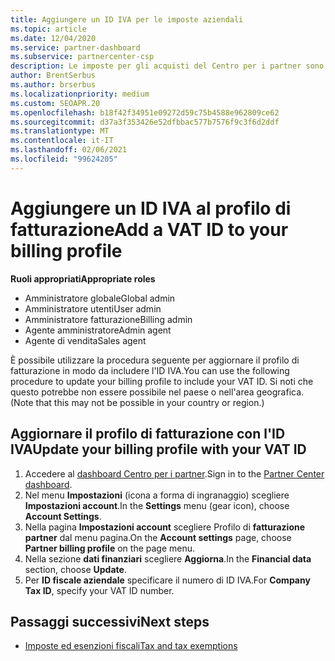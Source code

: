 ```yaml
---
title: Aggiungere un ID IVA per le imposte aziendali
ms.topic: article
ms.date: 12/04/2020
ms.service: partner-dashboard
ms.subservice: partnercenter-csp
description: Le imposte per gli acquisti del Centro per i partner sono determinate dall'indirizzo aziendale. Le aziende in alcuni paesi possono fornire il proprio numero di partita IVA o equivalente locale.
author: BrentSerbus
ms.author: brserbus
ms.localizationpriority: medium
ms.custom: SEOAPR.20
ms.openlocfilehash: b18f42f34951e09272d59c75b4588e962809ce62
ms.sourcegitcommit: d37a3f353426e52dfbbac577b7576f9c3f6d2ddf
ms.translationtype: MT
ms.contentlocale: it-IT
ms.lasthandoff: 02/06/2021
ms.locfileid: "99624205"
---
```

# <a name="add-a-vat-id-to-your-billing-profile"></a><span data-ttu-id="fe635-104">Aggiungere un ID IVA al profilo di fatturazione</span><span class="sxs-lookup"><span data-stu-id="fe635-104">Add a VAT ID to your billing profile</span></span>

<span data-ttu-id="fe635-105">**Ruoli appropriati**</span><span class="sxs-lookup"><span data-stu-id="fe635-105">**Appropriate roles**</span></span>

- <span data-ttu-id="fe635-106">Amministratore globale</span><span class="sxs-lookup"><span data-stu-id="fe635-106">Global admin</span></span>
- <span data-ttu-id="fe635-107">Amministratore utenti</span><span class="sxs-lookup"><span data-stu-id="fe635-107">User admin</span></span>
- <span data-ttu-id="fe635-108">Amministratore fatturazione</span><span class="sxs-lookup"><span data-stu-id="fe635-108">Billing admin</span></span>
- <span data-ttu-id="fe635-109">Agente amministratore</span><span class="sxs-lookup"><span data-stu-id="fe635-109">Admin agent</span></span>
- <span data-ttu-id="fe635-110">Agente di vendita</span><span class="sxs-lookup"><span data-stu-id="fe635-110">Sales agent</span></span>

<span data-ttu-id="fe635-111">È possibile utilizzare la procedura seguente per aggiornare il profilo di fatturazione in modo da includere l'ID IVA.</span><span class="sxs-lookup"><span data-stu-id="fe635-111">You can use the following procedure to update your billing profile to include your VAT ID.</span></span> <span data-ttu-id="fe635-112">Si noti che questo potrebbe non essere possibile nel paese o nell'area geografica.</span><span class="sxs-lookup"><span data-stu-id="fe635-112">(Note that this may not be possible in your country or region.)</span></span>

## <a name="update-your-billing-profile-with-your-vat-id"></a><span data-ttu-id="fe635-113">Aggiornare il profilo di fatturazione con l'ID IVA</span><span class="sxs-lookup"><span data-stu-id="fe635-113">Update your billing profile with your VAT ID</span></span>

1. <span data-ttu-id="fe635-114">Accedere al [dashboard Centro per i partner](https://partner.microsoft.com/dashboard/).</span><span class="sxs-lookup"><span data-stu-id="fe635-114">Sign in to the [Partner Center dashboard](https://partner.microsoft.com/dashboard/).</span></span>
2. <span data-ttu-id="fe635-115">Nel menu **Impostazioni** (icona a forma di ingranaggio) scegliere **Impostazioni account**.</span><span class="sxs-lookup"><span data-stu-id="fe635-115">In the **Settings** menu (gear icon), choose **Account Settings**.</span></span>
3. <span data-ttu-id="fe635-116">Nella pagina **Impostazioni account** scegliere Profilo di **fatturazione partner** dal menu pagina.</span><span class="sxs-lookup"><span data-stu-id="fe635-116">On the **Account settings** page, choose **Partner billing profile** on the page menu.</span></span>
4. <span data-ttu-id="fe635-117">Nella sezione **dati finanziari** scegliere **Aggiorna**.</span><span class="sxs-lookup"><span data-stu-id="fe635-117">In the **Financial data** section, choose **Update**.</span></span>
5. <span data-ttu-id="fe635-118">Per **ID fiscale aziendale** specificare il numero di ID IVA.</span><span class="sxs-lookup"><span data-stu-id="fe635-118">For **Company Tax ID**, specify your VAT ID number.</span></span>

## <a name="next-steps"></a><span data-ttu-id="fe635-119">Passaggi successivi</span><span class="sxs-lookup"><span data-stu-id="fe635-119">Next steps</span></span>

- [<span data-ttu-id="fe635-120">Imposte ed esenzioni fiscali</span><span class="sxs-lookup"><span data-stu-id="fe635-120">Tax and tax exemptions</span></span>](tax-and-tax-exemptions.md)
